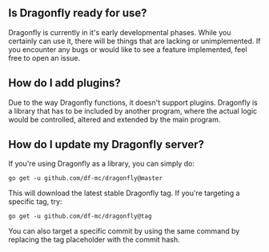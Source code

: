 ## Is Dragonfly ready for use?
Dragonfly is currently in it's early developmental phases. While you certainly can use it, there will be things that are lacking or unimplemented. If you encounter any bugs or would like to see a feature implemented, feel free to open an issue.

## How do I add plugins?
Due to the way Dragonfly functions, it doesn't support plugins. Dragonfly is a library that has to be included by another program, where the actual logic would be controlled, altered and extended by the main program.

## How do I update my Dragonfly server?

If you're using Dragonfly as a library, you can simply do:
```
go get -u github.com/df-mc/dragonfly@master
```

This will download the latest stable Dragonfly tag. If you're targeting a specific tag, try:
```
go get -u github.com/df-mc/dragonfly@tag
```

You can also target a specific commit by using the same command by replacing the tag placeholder with the commit hash.